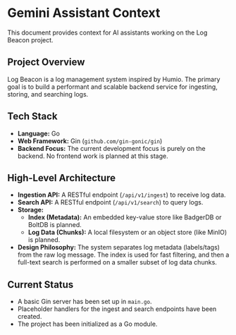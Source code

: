 # Gemini Assistant Context

This document provides context for AI assistants working on the Log Beacon project.

## Project Overview

Log Beacon is a log management system inspired by Humio. The primary goal is to build a performant and scalable backend service for ingesting, storing, and searching logs.

## Tech Stack

-   **Language:** Go
-   **Web Framework:** Gin (`github.com/gin-gonic/gin`)
-   **Backend Focus:** The current development focus is purely on the backend. No frontend work is planned at this stage.

## High-Level Architecture

-   **Ingestion API:** A RESTful endpoint (`/api/v1/ingest`) to receive log data.
-   **Search API:** A RESTful endpoint (`/api/v1/search`) to query logs.
-   **Storage:**
    -   **Index (Metadata):** An embedded key-value store like BadgerDB or BoltDB is planned.
    -   **Log Data (Chunks):** A local filesystem or an object store (like MinIO) is planned.
-   **Design Philosophy:** The system separates log metadata (labels/tags) from the raw log message. The index is used for fast filtering, and then a full-text search is performed on a smaller subset of log data chunks.

## Current Status

-   A basic Gin server has been set up in `main.go`.
-   Placeholder handlers for the ingest and search endpoints have been created.
-   The project has been initialized as a Go module.
